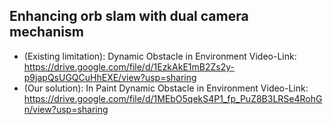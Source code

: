 ## Enhancing orb slam with dual camera mechanism
* (Existing limitation): Dynamic Obstacle in Environment Video-Link: https://drive.google.com/file/d/1EzkAkE1mB2Zs2y-p9japQsUGQCuHhEXE/view?usp=sharing
* (Our solution): In Paint Dynamic Obstacle in Environment Video-Link: https://drive.google.com/file/d/1MEbO5qekS4P1_fp_PuZ8B3LRSe4RohGn/view?usp=sharing
